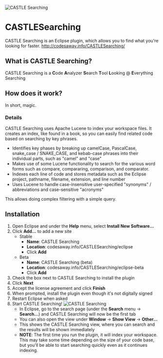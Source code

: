 ![CASTLE Searching](http://codesaway.info/images/CASTLESearching.png)

# CASTLESearching
CASTLE Searching is an Eclipse plugin, which allows you to find what you're looking for faster.
http://codesaway.info/CASTLESearching/

## What is CASTLE Searching?
CASTLE Searching is a **C**ode **A**nalyzer **S**earch **T**ool **L**ooking @ **E**verything Searching

## How does it work?

In short, magic.

### Details
CASTLE Searching uses Apache Lucene to index your workspace files. It creates an index, like found in a book, so you can easily find related code based on searching by key phrases.

* Identifies key phases by breaking up camelCase, PascalCase, snake_case / SNAKE_CASE, and kebab-case phrases into their individual parts, such as "camel" and "case"
* Makes use of some Lucene functionality to search for the various word forms such as compare, compararing, comparison, and comparator.
* Indexes each line of code and stores metadata such as the Eclipse project, pathname, filename, extension, and line number
* Uses Lucene to handle case-insensitive user-specified "synonyms" / abbreviations and case-sensitive "acronyms"

This allows doing complex filtering with a simple query.

## Installation
1. Open Eclipse and under the **Help** menu, select **Install New Software...**
2. Click **Add...** to add a new site
   * Stable
      * **Name**: CASTLE Searching
      * **Location**: codesaway.info/CASTLESearching/eclipse
      * Click **Add**
   * Beta
      * **Name**: CASTLE Searching (beta)
      * **Location**: codesaway.info/CASTLESearching/eclipse-beta
      * Click **Add**
3. Check the box next to CASTLE Searching to install the plugin
4. Click **Next**
5. Accept the license agreement and click **Finish**
6. When prompted, install the plugin even though it's not digitally signed
7. Restart Eclipse when asked
8. Start CASTLE Searching! ![CASTLE Searching](http://codesaway.info/images/CASTLE.png)
   * In Eclipse, go to the search page (under the **Search** menu -> **Search...**) and CASTLE Searching will now be the first tab
   * You can also open the view under **Window** -> **Show View** -> **Other...**
   * This shows the CASTLE Searching view, where you can search and the results will be shown immediately
   * **NOTE**: The first time you run the plugin, it will index your workspace. This may take some time depending on the size of your code base, but you'll be able to start searching quickly even as it continues indexing.
